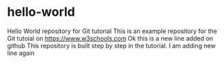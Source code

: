 # hello-world
Hello World repository for Git tutorial
This is an example repository for the Git tutoial on https://www.w3schools.com
Ok this is a new line added on github
This repository is built step by step in the tutorial.
I am adding new line again
